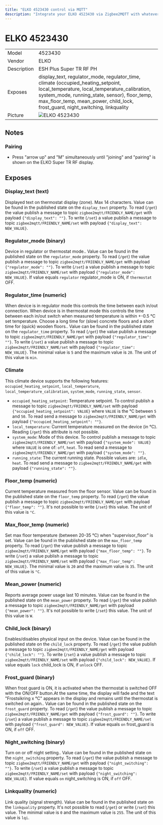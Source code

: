 ```yaml
---
title: "ELKO 4523430 control via MQTT"
description: "Integrate your ELKO 4523430 via Zigbee2MQTT with whatever smart home infrastructure you are using without the vendors bridge or gateway."
---
```


<!-- !!!! -->
<!-- ATTENTION: This file is auto-generated through docgen! -->
<!-- You can only edit the "## Notes"-Section. -->
<!-- !!!! -->

# ELKO 4523430

|     |     |
|-----|-----|
| Model | 4523430  |
| Vendor  | ELKO  |
| Description | ESH Plus Super TR RF PH |
| Exposes | display_text, regulator_mode, regulator_time, climate (occupied_heating_setpoint, local_temperature, local_temperature_calibration, system_mode, running_state, sensor), floor_temp, max_floor_temp, mean_power, child_lock, frost_guard, night_switching, linkquality |
| Picture | ![ELKO 4523430](https://psi-4ward.github.io/zigbee2mqtt.io/images/devices/4523430.jpg) |


## Notes


### Pairing
* Press "arrow up" and "M" simultaneously until "joining" and "pairing" is shown on the ELKO Super TR RF display.



## Exposes

### Display_text (text)
Displayed text on thermostat display (zone). Max 14 characters.
Value can be found in the published state on the `display_text` property.
To read (`/get`) the value publish a message to topic `zigbee2mqtt/FRIENDLY_NAME/get` with payload `{"display_text": ""}`.
To write (`/set`) a value publish a message to topic `zigbee2mqtt/FRIENDLY_NAME/set` with payload `{"display_text": NEW_VALUE}`.

### Regulator_mode (binary)
Device in regulator or thermostat mode..
Value can be found in the published state on the `regulator_mode` property.
To read (`/get`) the value publish a message to topic `zigbee2mqtt/FRIENDLY_NAME/get` with payload `{"regulator_mode": ""}`.
To write (`/set`) a value publish a message to topic `zigbee2mqtt/FRIENDLY_NAME/set` with payload `{"regulator_mode": NEW_VALUE}`.
If value equals `regulator` regulator_mode is ON, if `thermostat` OFF.

### Regulator_time (numeric)
When device is in regulator mode this controls the time between each in/out connection. When device is in thermostat mode this controls the  time between each in/out switch when measured temperature is within +-0.5 °C set temperature. Choose a long time for (slow) concrete floors and a short time for (quick) wooden floors..
Value can be found in the published state on the `regulator_time` property.
To read (`/get`) the value publish a message to topic `zigbee2mqtt/FRIENDLY_NAME/get` with payload `{"regulator_time": ""}`.
To write (`/set`) a value publish a message to topic `zigbee2mqtt/FRIENDLY_NAME/set` with payload `{"regulator_time": NEW_VALUE}`.
The minimal value is `5` and the maximum value is `20`.
The unit of this value is `min`.

### Climate 
This climate device supports the following features: `occupied_heating_setpoint`, `local_temperature`, `local_temperature_calibration`, `system_mode`, `running_state`, `sensor`.
- `occupied_heating_setpoint`: Temperature setpoint. To control publish a message to topic `zigbee2mqtt/FRIENDLY_NAME/set` with payload `{"occupied_heating_setpoint": VALUE}` where `VALUE` is the °C between `5` and `50`. To read send a message to `zigbee2mqtt/FRIENDLY_NAME/get` with payload `{"occupied_heating_setpoint": ""}`.
- `local_temperature`: Current temperature measured on the device (in °C). Reading (`/get`) this attribute is not possible.
- `system_mode`: Mode of this device. To control publish a message to topic `zigbee2mqtt/FRIENDLY_NAME/set` with payload `{"system_mode": VALUE}` where `VALUE` is one of: `off`, `heat`. To read send a message to `zigbee2mqtt/FRIENDLY_NAME/get` with payload `{"system_mode": ""}`.
- `running_state`: The current running state. Possible values are: `idle`, `heat`. To read send a message to `zigbee2mqtt/FRIENDLY_NAME/get` with payload `{"running_state": ""}`.

### Floor_temp (numeric)
Current temperature measured from the floor sensor.
Value can be found in the published state on the `floor_temp` property.
To read (`/get`) the value publish a message to topic `zigbee2mqtt/FRIENDLY_NAME/get` with payload `{"floor_temp": ""}`.
It's not possible to write (`/set`) this value.
The unit of this value is `°C`.

### Max_floor_temp (numeric)
Set max floor temperature (between 20-35 °C) when "supervisor_floor" is set.
Value can be found in the published state on the `max_floor_temp` property.
To read (`/get`) the value publish a message to topic `zigbee2mqtt/FRIENDLY_NAME/get` with payload `{"max_floor_temp": ""}`.
To write (`/set`) a value publish a message to topic `zigbee2mqtt/FRIENDLY_NAME/set` with payload `{"max_floor_temp": NEW_VALUE}`.
The minimal value is `20` and the maximum value is `35`.
The unit of this value is `°C`.

### Mean_power (numeric)
Reports average power usage last 10 minutes.
Value can be found in the published state on the `mean_power` property.
To read (`/get`) the value publish a message to topic `zigbee2mqtt/FRIENDLY_NAME/get` with payload `{"mean_power": ""}`.
It's not possible to write (`/set`) this value.
The unit of this value is `W`.

### Child_lock (binary)
Enables/disables physical input on the device.
Value can be found in the published state on the `child_lock` property.
To read (`/get`) the value publish a message to topic `zigbee2mqtt/FRIENDLY_NAME/get` with payload `{"child_lock": ""}`.
To write (`/set`) a value publish a message to topic `zigbee2mqtt/FRIENDLY_NAME/set` with payload `{"child_lock": NEW_VALUE}`.
If value equals `lock` child_lock is ON, if `unlock` OFF.

### Frost_guard (binary)
When frost guard is ON, it is activated when the thermostat is switched OFF with the ON/OFF button.At the same time, the display will fade and the text "Frostsikring x °C" appears in the display and remains until the thermostat is switched on again..
Value can be found in the published state on the `frost_guard` property.
To read (`/get`) the value publish a message to topic `zigbee2mqtt/FRIENDLY_NAME/get` with payload `{"frost_guard": ""}`.
To write (`/set`) a value publish a message to topic `zigbee2mqtt/FRIENDLY_NAME/set` with payload `{"frost_guard": NEW_VALUE}`.
If value equals `on` frost_guard is ON, if `off` OFF.

### Night_switching (binary)
Turn on or off night setting..
Value can be found in the published state on the `night_switching` property.
To read (`/get`) the value publish a message to topic `zigbee2mqtt/FRIENDLY_NAME/get` with payload `{"night_switching": ""}`.
To write (`/set`) a value publish a message to topic `zigbee2mqtt/FRIENDLY_NAME/set` with payload `{"night_switching": NEW_VALUE}`.
If value equals `on` night_switching is ON, if `off` OFF.

### Linkquality (numeric)
Link quality (signal strength).
Value can be found in the published state on the `linkquality` property.
It's not possible to read (`/get`) or write (`/set`) this value.
The minimal value is `0` and the maximum value is `255`.
The unit of this value is `lqi`.


